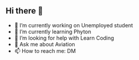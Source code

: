## Hi there 👋


- 🔭 I’m currently working on Unemployed student
- 🌱 I’m currently learning Phyton
- 🤔 I’m looking for help with Learn Coding
- 💬 Ask me about Aviation
- 📫 How to reach me: DM
